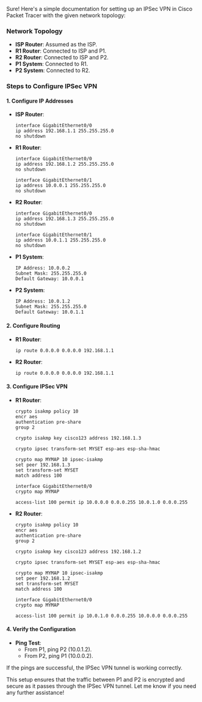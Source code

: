 Sure! Here's a simple documentation for setting up an IPSec VPN in Cisco Packet Tracer with the given network topology:

### Network Topology
- **ISP Router**: Assumed as the ISP.
- **R1 Router**: Connected to ISP and P1.
- **R2 Router**: Connected to ISP and P2.
- **P1 System**: Connected to R1.
- **P2 System**: Connected to R2.

### Steps to Configure IPSec VPN

#### 1. Configure IP Addresses
- **ISP Router**:
  ```plaintext
  interface GigabitEthernet0/0
  ip address 192.168.1.1 255.255.255.0
  no shutdown
  ```

- **R1 Router**:
  ```plaintext
  interface GigabitEthernet0/0
  ip address 192.168.1.2 255.255.255.0
  no shutdown

  interface GigabitEthernet0/1
  ip address 10.0.0.1 255.255.255.0
  no shutdown
  ```

- **R2 Router**:
  ```plaintext
  interface GigabitEthernet0/0
  ip address 192.168.1.3 255.255.255.0
  no shutdown

  interface GigabitEthernet0/1
  ip address 10.0.1.1 255.255.255.0
  no shutdown
  ```

- **P1 System**:
  ```plaintext
  IP Address: 10.0.0.2
  Subnet Mask: 255.255.255.0
  Default Gateway: 10.0.0.1
  ```

- **P2 System**:
  ```plaintext
  IP Address: 10.0.1.2
  Subnet Mask: 255.255.255.0
  Default Gateway: 10.0.1.1
  ```

#### 2. Configure Routing
- **R1 Router**:
  ```plaintext
  ip route 0.0.0.0 0.0.0.0 192.168.1.1
  ```

- **R2 Router**:
  ```plaintext
  ip route 0.0.0.0 0.0.0.0 192.168.1.1
  ```

#### 3. Configure IPSec VPN
- **R1 Router**:
  ```plaintext
  crypto isakmp policy 10
  encr aes
  authentication pre-share
  group 2

  crypto isakmp key cisco123 address 192.168.1.3

  crypto ipsec transform-set MYSET esp-aes esp-sha-hmac

  crypto map MYMAP 10 ipsec-isakmp
  set peer 192.168.1.3
  set transform-set MYSET
  match address 100

  interface GigabitEthernet0/0
  crypto map MYMAP

  access-list 100 permit ip 10.0.0.0 0.0.0.255 10.0.1.0 0.0.0.255
  ```

- **R2 Router**:
  ```plaintext
  crypto isakmp policy 10
  encr aes
  authentication pre-share
  group 2

  crypto isakmp key cisco123 address 192.168.1.2

  crypto ipsec transform-set MYSET esp-aes esp-sha-hmac

  crypto map MYMAP 10 ipsec-isakmp
  set peer 192.168.1.2
  set transform-set MYSET
  match address 100

  interface GigabitEthernet0/0
  crypto map MYMAP

  access-list 100 permit ip 10.0.1.0 0.0.0.255 10.0.0.0 0.0.0.255
  ```

#### 4. Verify the Configuration
- **Ping Test**:
  - From P1, ping P2 (10.0.1.2).
  - From P2, ping P1 (10.0.0.2).

If the pings are successful, the IPSec VPN tunnel is working correctly.

This setup ensures that the traffic between P1 and P2 is encrypted and secure as it passes through the IPSec VPN tunnel. Let me know if you need any further assistance!
